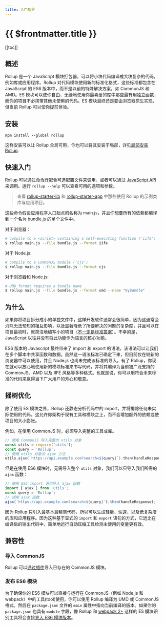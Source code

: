 ```yaml
---
title: 入门指导
---
```


# {{ $frontmatter.title }}

[[toc]]

## 概述

Rollup 是一个 JavaScript 模块打包器，可以将小块代码编译成大块复杂的代码，例如库或应用程序。Rollup 对代码模块使用新的标准化格式，这些标准都包含在 JavaScript 的 ES6 版本中，而不是以前的特殊解决方案，如 CommonJS 和 AMD。ES 模块可以使你自由、无缝地使用你最喜爱的库中那些最有用独立函数，而你的项目不必携带其他未使用的代码。ES 模块最终还是要由浏览器原生实现，但当前 Rollup 可以使你提前体验。

## 安装

```
npm install --global rollup
```

这样安装可以让 Rollup 全局可用，你也可以将其安装于局部，详见[局部安装 Rollup](../tutorial/index.md#installing-rollup-locally).

## 快速入门

Rollup 可以通过[命令行](https://github.com/rollup/rollup/wiki/Command-Line-Interface)配合可选配置文件来调用，或者可以通过 [JavaScript API](https://github.com/rollup/rollup/wiki/JavaScript-API) 来调用。运行 `rollup --help` 可以查看可用的选项和参数。

> 查看 [rollup-starter-lib](https://github.com/rollup/rollup-starter-lib) 和 [rollup-starter-app](https://github.com/rollup/rollup-starter-app) 中那些使用 Rollup 的示例类库与应用项目。

这些命令假设应用程序入口起点的名称为 main.js，并且你想要所有的依赖都编译到一个名为 bundle.js 的单个文件中。

对于浏览器：

```bash
# compile to a <script> containing a self-executing function ('iife')
$ rollup main.js --file bundle.js --format iife
```

对于 Node.js:

```bash
# compile to a CommonJS module ('cjs')
$ rollup main.js --file bundle.js --format cjs
```

对于浏览器和 Node.js:

```bash
# UMD format requires a bundle name
$ rollup main.js --file bundle.js --format umd --name "myBundle"
```

## 为什么

如果你将项目拆分成小的单独文件中，这样开发软件通常会很简单，因为这通常会消除无法预知的相互影响，以及显著降低了所要解决的问题的复杂度，并且可以在项目最初时，就简洁地编写小的项目（[不一定是标准答案](https://medium.com/@Rich_Harris/small-modules-it-s-not-quite-that-simple-3ca532d65de4)）。不幸的是，JavaScript 以往并没有将此功能作为语言的核心功能。

ES6 版本的 Javascript 最终带来了 import 和 export 的语法，该语法可以让我们在多个脚本中共享函数和数据。虽然这一语法标准已确定下来，但目前仅在较新的浏览器中可以使用，并且 Node.js 也尚未完成该标准的导入。有了 Rollup，你现在就可以放心地使用新的模块标准来书写代码，并将其编译为当前被广泛支持的 CommonJS、AMD 以及 IIFE 风格等多种格式。也就是说，你可以用符合未来标准的代码来赢得当下广大用户的芳心和敬意。

## 摇树优化

除了使用 ES 模块之外，Rollup 还静态分析代码中的 import，并将排除任何未实际使用的代码。这允许你架构于现有工具和模块之上，而不会增加额外的依赖或使项目的大小膨胀。

例如，在使用 CommonJS 时，必须导入完整的工具或库。

```js
// 使用 CommonJS 导入完整的 utils 对象
const utils = require('utils');
const query = 'Rollup';
// 使用 utils 对象的 ajax 方法
utils.ajax(`https://api.example.com?search=${query}`).then(handleResponse);
```

但是在使用 ES6 模块时，无需导入整个 `utils` 对象，我们可以只导入我们所需的 `ajax` 函数：

```js
// 使用 ES6 import 语句导入 ajax 函数
import { ajax } from 'utils';
const query = 'Rollup';
// 调用 ajax 函数
ajax(`https://api.example.com?search=${query}`).then(handleResponse);
```

因为 Rollup 只引入最基本最精简代码，所以可以生成轻量、快速，以及低复杂度的库和应用程序。因为这种基于显式的 `import` 和 `export` 语句的方式，它远比在编译后的输出代码中，简单地运行自动压缩工具检测未使用的变量更有效。

## 兼容性

### 导入 CommonJS

Rollup 可以[通过插件](https://github.com/rollup/rollup-plugin-commonjs)导入已存在的 CommonJS 模块。

### 发布 ES6 模块

为了确保你的 ES6 模块可以直接与运行在 CommonJS（例如 Node.js 和 webpack）中的工具(tool)使用，你可以使用 Rollup 编译为 UMD 或 CommonJS 格式，然后在 `package.json` 文件的 `main` 属性中指向当前编译的版本。如果你的 `package.json` 也具有 `module` 字段，像 Rollup 和 [webpack 2+](https://webpack.js.org/) 这样的 ES 模块识别工具将会直接[导入 ES6 模块版本](https://github.com/rollup/rollup/wiki/pkg.module)。
